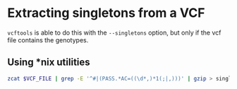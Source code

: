# Extracting singletons from a VCF

`vcftools` is able to do this with the `--singletons` option, but only if the vcf file contains the genotypes.

## Using *nix utilities
```bash
zcat $VCF_FILE | grep -E '^#|(PASS.*AC=((\d*,)*1(;|,)))' | gzip > singletons.vcf.gz
```
